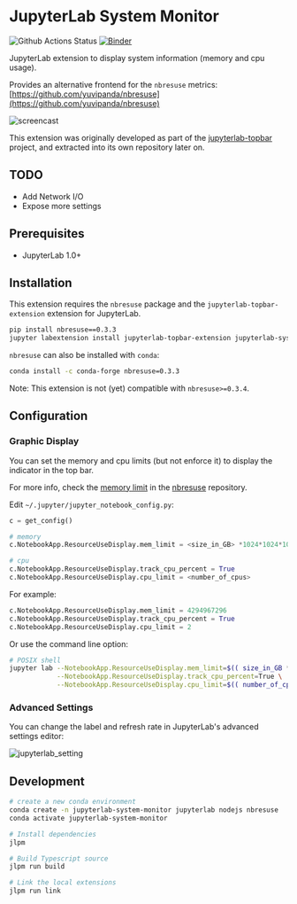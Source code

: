 # JupyterLab System Monitor

![Github Actions Status](https://github.com/jtpio/jupyterlab-system-monitor/workflows/Build/badge.svg)
[![Binder](https://mybinder.org/badge_logo.svg)](https://mybinder.org/v2/gh/jtpio/jupyterlab-system-monitor/stable?urlpath=lab)

JupyterLab extension to display system information (memory and cpu usage).

Provides an alternative frontend for the `nbresuse` metrics: [https://github.com/yuvipanda/nbresuse](https://github.com/yuvipanda/nbresuse)

![screencast](./doc/screencast.gif)

This extension was originally developed as part of the [jupyterlab-topbar](https://github.com/jtpio/jupyterlab-topbar) project, and extracted into its own repository later on.

## TODO

- Add Network I/O
- Expose more settings

## Prerequisites

- JupyterLab 1.0+

## Installation

This extension requires the `nbresuse` package and the `jupyterlab-topbar-extension` extension for JupyterLab.

```bash
pip install nbresuse==0.3.3
jupyter labextension install jupyterlab-topbar-extension jupyterlab-system-monitor
```

`nbresuse` can also be installed with `conda`:

```bash
conda install -c conda-forge nbresuse=0.3.3
```

Note: This extension is not (yet) compatible with `nbresuse>=0.3.4`.

## Configuration

### Graphic Display

You can set the memory and cpu limits (but not enforce it) to display the indicator in the top bar.

For more info, check the [memory limit](https://github.com/yuvipanda/nbresuse#memory-limit) in the [nbresuse](https://github.com/yuvipanda/nbresuse) repository.

Edit `~/.jupyter/jupyter_notebook_config.py`:

```python
c = get_config()

# memory
c.NotebookApp.ResourceUseDisplay.mem_limit = <size_in_GB> *1024*1024*1024

# cpu
c.NotebookApp.ResourceUseDisplay.track_cpu_percent = True
c.NotebookApp.ResourceUseDisplay.cpu_limit = <number_of_cpus>
```

For example:

```python
c.NotebookApp.ResourceUseDisplay.mem_limit = 4294967296
c.NotebookApp.ResourceUseDisplay.track_cpu_percent = True
c.NotebookApp.ResourceUseDisplay.cpu_limit = 2
```

Or use the command line option:

```bash
# POSIX shell
jupyter lab --NotebookApp.ResourceUseDisplay.mem_limit=$(( size_in_GB *1024*1024*1024)) \
            --NotebookApp.ResourceUseDisplay.track_cpu_percent=True \
            --NotebookApp.ResourceUseDisplay.cpu_limit=$(( number_of_cpus ))
```

### Advanced Settings

You can change the label and refresh rate in JupyterLab's advanced settings editor:

![jupyterlab_setting](./doc/setting.png)

## Development

```bash
# create a new conda environment
conda create -n jupyterlab-system-monitor jupyterlab nodejs nbresuse
conda activate jupyterlab-system-monitor

# Install dependencies
jlpm

# Build Typescript source
jlpm run build

# Link the local extensions
jlpm run link
```
